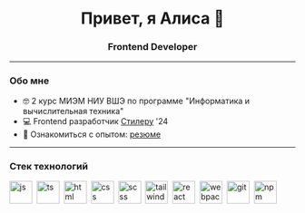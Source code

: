 
<div id="header" align="center">
    <h1>Привет, я Алиса 👋</h1>
    <h3>Frontend Developer</h3>
    <hr/>
</div>
<h3>Обо мне</h3>
<ul>
    <li>🤓 2 курс МИЭМ НИУ ВШЭ по программе "Информатика и вычислительная техника"</li>
    <li>💻 Frontend разработчик <a href="https://styleru.org">Стилеру</a> '24</li>
    <li>📄 Ознакомиться с опытом: <a href="https://drive.google.com/file/d/1oWkbIr2HZVs2XVPJYYolBNiW2RZ79v0w/view?usp=sharing">резюме</a></li>
</ul>
<hr/>
<h3>Стек технологий</h3>
<div>
<img src="https://cdn.jsdelivr.net/gh/devicons/devicon@latest/icons/javascript/javascript-original.svg" title="js" width="40" height="40"/>&nbsp;
<img src="https://cdn.jsdelivr.net/gh/devicons/devicon@latest/icons/typescript/typescript-original.svg" title="ts" width="40" height="40"/>&nbsp;
<img src="https://cdn.jsdelivr.net/gh/devicons/devicon@latest/icons/html5/html5-original.svg" title="html" width="40" height="40"/>&nbsp;
<img src="https://cdn.jsdelivr.net/gh/devicons/devicon@latest/icons/css3/css3-original.svg" title="css" width="40" height="40"/>&nbsp;
<img src="https://cdn.jsdelivr.net/gh/devicons/devicon@latest/icons/sass/sass-original.svg" title="scss" width="40" height="40"/>&nbsp;
<img src="https://cdn.jsdelivr.net/gh/devicons/devicon@latest/icons/tailwindcss/tailwindcss-original.svg" title="tailwind" width="40" height="40"/>&nbsp;
<img src="https://cdn.jsdelivr.net/gh/devicons/devicon@latest/icons/react/react-original.svg" title="react" width="40" height="40"/>&nbsp;
<img src="https://cdn.jsdelivr.net/gh/devicons/devicon@latest/icons/webpack/webpack-original.svg" title="webpack" width="40" height="40"/>&nbsp;
<img src="https://cdn.jsdelivr.net/gh/devicons/devicon@latest/icons/git/git-original.svg" title="git" width="40" height="40"/>&nbsp;
<img src="https://cdn.jsdelivr.net/gh/devicons/devicon@latest/icons/npm/npm-original-wordmark.svg" title="npm" width="40" height="40"/>&nbsp;
</div>



<!--
**alicedeni/alicedeni** is a ✨ _special_ ✨ repository because its `README.md` (this file) appears on your GitHub profile.

Here are some ideas to get you started:

- 🔭 I’m currently working on ...
- 🌱 I’m currently learning ...
- 👯 I’m looking to collaborate on ...
- 🤔 I’m looking for help with ...
- 💬 Ask me about ...
- 📫 How to reach me: ...
- 😄 Pronouns: ...
- ⚡ Fun fact: ...
-->
